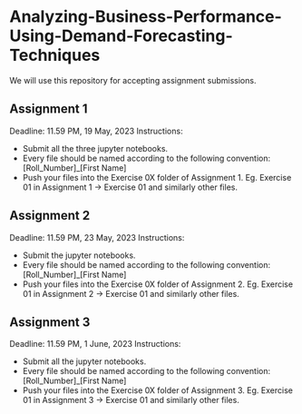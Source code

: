 # Analyzing-Business-Performance-Using-Demand-Forecasting-Techniques
We will use this repository for accepting assignment submissions.

## Assignment 1
Deadline: 11.59 PM, 19 May, 2023
Instructions:

- Submit all the three jupyter notebooks.
- Every file should be named according to the following convention:
[Roll_Number]_[First Name]
- Push your files into the Exercise 0X folder of Assignment 1.                                                                                                               Eg. Exercise 01 in Assignment 1 -> Exercise 01 and similarly other files.

## Assignment 2
Deadline: 11.59 PM, 23 May, 2023
Instructions:

- Submit the jupyter notebooks.
- Every file should be named according to the following convention:
[Roll_Number]_[First Name]
- Push your files into the Exercise 0X folder of Assignment 2.                                                                                                               Eg. Exercise 01 in Assignment 2 -> Exercise 01 and similarly other files.

## Assignment 3
Deadline: 11.59 PM, 1 June, 2023
Instructions:

- Submit all the jupyter notebooks.
- Every file should be named according to the following convention:
[Roll_Number]_[First Name]
- Push your files into the Exercise 0X folder of Assignment 3.                                                                                                               Eg. Exercise 01 in Assignment 3 -> Exercise 01 and similarly other files.

